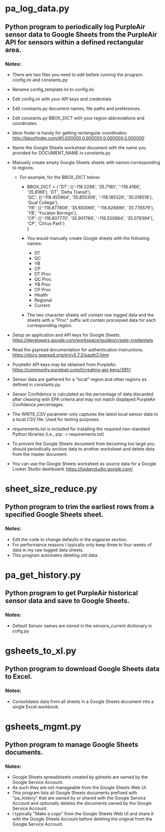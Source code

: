 # pa_log_data.py
 
## Python program to periodically log PurpleAir sensor data to Google Sheets from the PurpleAir API for sensors within a defined rectangular area.

### Notes:
 
- There are two files you need to edit before running the program: config.ini and constants.py.
- Rename config_template.ini to config.ini.
- Edit config.ini with your API keys and credentials
- Edit constants.py document names, file paths and preferences.
- Edit constants.py BBOX_DICT with your region abbreviations and coordinates. 
- bbox finder is handy for getting rectangular coordinates: http://bboxfinder.com/#0.000000,0.000000,0.000000,0.000000 
- Name the Google Sheets worksheet document with the name you provided for DOCUMENT_NAME in constants.py 
- Manually create empty Google Sheets sheets with names corresponding to regions.
  - For example, for the BBOX_DICT below:
    - BBOX_DICT = {
        'DT': (('-118.5298', '35.7180', '-118.4166', '35.8188'), 'DT', 'Delta Transit'),  
        'QC': (('-118.455864', '35.855306', '-118.185326', '35.018518'), 'Qual College'),  
        'YB': (('-118.877808', '35.650065', '-118.628899', '35.776579'), 'YB', 'Yucatan Borrego'),  
        'CP': (('-118.807770', '35.901766', '-118.550964', '35.079394'), 'CP', 'Cirrus Park')  
        }
    - You would manually create Google sheets with the following names:
        - DT
        - QC
        - YB
        - CP
        - DT Proc
        - QC Proc
        - YB Proc
        - CP Proc
        - Health
        - Regional
        - Current
 
    - The two character sheets will contain raw logged data and the sheets with a "Proc" suffix will contain processed data for each corresponding region.

- Setup an application and API keys for Google Sheets. https://developers.google.com/workspace/guides/create-credentials 
- Read the gspread documentation for authentication instructions. https://docs.gspread.org/en/v5.7.2/oauth2.html 
- PurpleAir API keys may be obtained from PurpleAir. https://community.purpleair.com/t/creating-api-keys/3951 
- Sensor data are gathered for a "local" region and other regions as defined in constants.py.
- Sensor Confidence is calculated as the percentage of data discarded after cleaning with EPA criteria and may not match displayed PurpleAir Confidence percentages.
- The WRITE_CSV parameter only captures the latest local sensor data to a local CSV file. Used for testing purposes.
- requirements.txt is included for installing the required non-standard Python libraries (i.e., pip: -r requirements.txt)
- To prevent the Google Sheets document from becoming too large you should periodically archive data to another worksheet and delete data from the master document.
- You can use the Google Sheets worksheet as source data for a Google Looker Studio dashboard. https://lookerstudio.google.com/ 
  
  
 
# sheet_size_reduce.py  

## Python program to trim the earliest rows from a specified Google Sheets sheet.  

### Notes:  

- Edit the code to change defaults in the argparse section.
- For performance reasons I typically only keep three to four weeks of data in my raw logged data sheets.
- This program automates deleting old data.
  
  
# pa_get_history.py
  
## Python program to get PurpleAir historical sensor data and save to Google Sheets.
  
### Notes:
  
- Default Sensor names are stored in the sensors_current dictionary in cofig.py  
  
    
# gsheets_to_xl.py  
  
## Python program to download Google Sheets data to Excel.  
  
### Notes:  
  
- Consolidates data from all sheets in a Google Sheets document into a single Excel workbook.  
  

# gsheets_mgmt.py  
  
## Python program to manage Google Sheets documents.  
  
### Notes:  
  
- Google Sheets spreadsheets created by gsheets are owned by the Google Service Account.
- As such they are not manageable from the Google Sheets Web UI.
- This program lists all Google Sheets documents prefixed with "pa_history" that are owned by or shared with the Google Service Account and optionally deletes the documents owned by the Google Service Account.
- I typically "Make a copy" from the Google Sheets Web UI and share it with the Google Sheets Account before deleting the original from the Google Service Account.